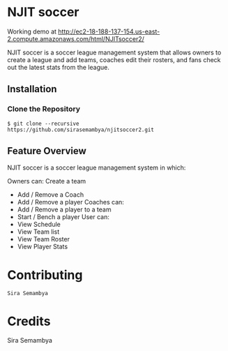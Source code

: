 NJIT soccer
=========

Working demo at http://ec2-18-188-137-154.us-east-2.compute.amazonaws.com/html/NJITsoccer2/

NJIT soccer is a soccer league management system that allows owners to create a league and add teams, coaches edit their rosters, and fans check out the latest stats from the league.

## Installation
### Clone the Repository
    $ git clone --recursive https://github.com/sirasemambya/njitsoccer2.git

## Feature Overview

NJIT soccer is a soccer league management system in which:

Owners can:
  Create a team
-  Add / Remove a Coach
-  Add / Remove a player
Coaches can:
-  Add / Remove a player to a team
-  Start / Bench a player
User can:
-  View Schedule
-  View Team list
-  View Team Roster
-  View Player Stats


# Contributing
    Sira Semambya
# Credits

Sira Semambya
